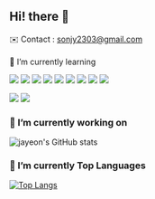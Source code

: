 <!--
**sonjayeon/sonjayeon** is a ✨ _special_ ✨ repository because its `README.md` (this file) appears on your GitHub profile.

Here are some ideas to get you started:

- 🔭 I’m currently working on ...
- 🌱 I’m currently learning ...
- 👯 I’m looking to collaborate on ...
- 🤔 I’m looking for help with ...
- 💬 Ask me about ...
- 📫 How to reach me: ...
- 😄 Pronouns: ...
- ⚡ Fun fact: ...
-->
## Hi! there 👋
<span> ✉️ Contact : sonjy2303@gmail.com </span> <br><br>
  🌱 I’m currently learning
<p>
  <img src="https://img.shields.io/badge/-Java-344CB7?style=flat-plastic&logo=Java&logoColor=white"/>
  <img src="https://img.shields.io/badge/Spring-6DB33F?style=flat-square&logo=Spring&logoColor=white">  
  <img src="https://img.shields.io/badge/-springBoot-green?style=flat-plastic&logo=Spring Boot&logoColor=white"/>
  <img src="https://img.shields.io/badge/Oracle-F80000?style=flat-square&logo=Oracle&logoColor=white">
  <img src="https://img.shields.io/badge/jQuery-0769AD?style=flat-square&logo=jQuery&logoColor=white"/>
  <img src="https://img.shields.io/badge/JavaScript-F7DF1E?style=flat-square&logo=JavaScript&logoColor=white"/>
  <img src="https://img.shields.io/badge/HTML5-E34F26?style=flat-square&logo=HTML5&logoColor=white"/>
  <img src="https://img.shields.io/badge/CSS3-1572B6?style=flat-square&logo=CSS3&logoColor=white"/>
  <img src="https://img.shields.io/badge/Bootstrap-7952B3?style=flat-square&logo=Bootstrap&logoColor=white">
  
</p>
 <p>
  <img src="https://img.shields.io/badge/-Slack-753188?style=flat-plastic&logo=Slack&logoColor=white"/>
  <img src="https://img.shields.io/badge/-Github-2C272E?style=flat-plastic&logo=GitHub&logoColor=white"/>
</p>

### 🔭 I’m currently working on

![jayeon's GitHub stats](https://github-readme-stats.vercel.app/api?username=jayeon&show_icons=true&theme=material-palenight)

### :muscle: I’m currently Top Languages

[![Top Langs](https://github-readme-stats.vercel.app/api/top-langs/?username=sonjayeon&layout=compact&theme=material-palenight&langs_count=8)](https://github.com/sonjayeon/github-readme-stats)





